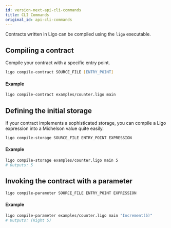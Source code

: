 ```yaml
---
id: version-next-api-cli-commands
title: CLI Commands
original_id: api-cli-commands
---
```


Contracts written in Ligo can be compiled using the `ligo` executable.


## Compiling a contract

Compile your contract with a specific entry point.

```zsh
ligo compile-contract SOURCE_FILE [ENTRY_POINT]
```

#### Example

```zsh
ligo compile-contract examples/counter.ligo main
```

## Defining the initial storage

If your contract implements a sophisticated storage, you can compile a Ligo expression into a Michelson value quite easily.

```zsh
ligo compile-storage SOURCE_FILE ENTRY_POINT EXPRESSION
```

#### Example
```zsh
ligo compile-storage examples/counter.ligo main 5
# Outputs: 5
```

## Invoking the contract with a parameter

```zsh
ligo compile-parameter SOURCE_FILE ENTRY_POINT EXPRESSION
```

#### Example
```zsh
ligo compile-parameter examples/counter.ligo main "Increment(5)"
# Outputs: (Right 5)
```